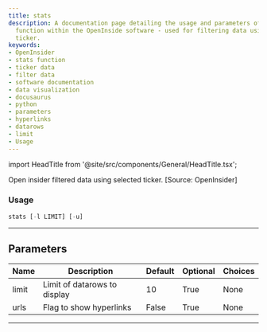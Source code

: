 ```yaml
---
title: stats
description: A documentation page detailing the usage and parameters of the 'stats'
  function within the OpenInside software - used for filtering data using a selected
  ticker.
keywords:
- OpenInsider
- stats function
- ticker data
- filter data
- software documentation
- data visualization
- docusaurus
- python
- parameters
- hyperlinks
- datarows
- limit
- Usage
---
```


import HeadTitle from '@site/src/components/General/HeadTitle.tsx';

<HeadTitle title="stats - Ins - Stocks - Reference | OpenBB Terminal Docs" />

Open insider filtered data using selected ticker. [Source: OpenInsider]

### Usage

```python
stats [-l LIMIT] [-u]
```

---

## Parameters

| Name | Description | Default | Optional | Choices |
| ---- | ----------- | ------- | -------- | ------- |
| limit | Limit of datarows to display | 10 | True | None |
| urls | Flag to show hyperlinks | False | True | None |

---
